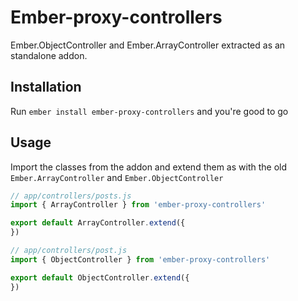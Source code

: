 # Ember-proxy-controllers

Ember.ObjectController and Ember.ArrayController extracted as an standalone addon.

## Installation

Run `ember install ember-proxy-controllers` and you're good to go

## Usage

Import the classes from the addon and extend them as with the old `Ember.ArrayController`
and `Ember.ObjectController`

```js
// app/controllers/posts.js
import { ArrayController } from 'ember-proxy-controllers'

export default ArrayController.extend({
})
```


```js
// app/controllers/post.js
import { ObjectController } from 'ember-proxy-controllers'

export default ObjectController.extend({
})
```

